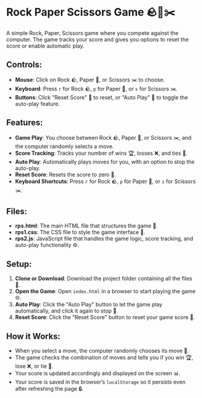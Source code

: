 
# Rock Paper Scissors Game 🪨📄✂️

A simple Rock, Paper, Scissors game where you compete against the computer. The game tracks your score and gives you options to reset the score or enable automatic play.

## Controls:
- **Mouse**: Click on Rock 🪨, Paper 📄, or Scissors ✂️ to choose.
- **Keyboard**: Press `r` for Rock 🪨, `p` for Paper 📄, or `s` for Scissors ✂️.
- **Buttons**: Click "Reset Score" 🔄 to reset, or "Auto Play" 🔁 to toggle the auto-play feature.

## Features:
- **Game Play**: You choose between Rock 🪨, Paper 📄, or Scissors ✂️, and the computer randomly selects a move.
- **Score Tracking**: Tracks your number of wins 🏆, losses ❌, and ties 🤝.
- **Auto Play**: Automatically plays moves for you, with an option to stop the auto-play.
- **Reset Score**: Resets the score to zero 🔄.
- **Keyboard Shortcuts**: Press `r` for Rock 🪨, `p` for Paper 📄, or `s` for Scissors ✂️.

## Files:
- **rps.html**: The main HTML file that structures the game 📝.
- **rps1.css**: The CSS file to style the game interface 🎨.
- **rps2.js**: JavaScript file that handles the game logic, score tracking, and auto-play functionality ⚙️.

## Setup:
1. **Clone or Download**: Download the project folder containing all the files 💾.
2. **Open the Game**: Open `index.html` in a browser to start playing the game 🌐.
3. **Auto Play**: Click the "Auto Play" button to let the game play automatically, and click it again to stop 🔁.
4. **Reset Score**: Click the "Reset Score" button to reset your game score 🔄.

## How it Works:
- When you select a move, the computer randomly chooses its move 🤖.
- The game checks the combination of moves and tells you if you win 🏆, lose ❌, or tie 🤝.
- Your score is updated accordingly and displayed on the screen 📊.
- Your score is saved in the browser’s `localStorage` so it persists even after refreshing the page 🔒.

